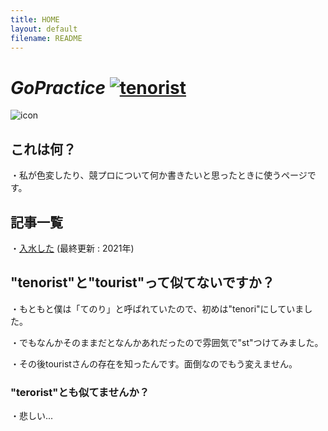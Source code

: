 ```yaml
---
title: HOME
layout: default
filename: README
---
```


# __*GoPractice*__ [![tenorist](https://img.shields.io/endpoint?url=https%3A%2F%2Fatcoder-badges.now.sh%2Fapi%2Fatcoder%2Fjson%2Ftenorist)](https://atcoder.jp/users/tenorist)

![icon](https://img.atcoder.jp/icons/2ddce8c1126cbd22fa6638c592905153.png)

## これは何？

・私が色変したり、競プロについて何か書きたいと思ったときに使うページです。


## 記事一覧

・[入水した](https://tenorist.github.io/GoPractice/article1) (最終更新 : 2021年)


## "tenorist"と"tourist"って似てないですか？

・もともと僕は「てのり」と呼ばれていたので、初めは"tenori"にしていました。

・でもなんかそのままだとなんかあれだったので雰囲気で"st"つけてみました。

・その後touristさんの存在を知ったんです。面倒なのでもう変えません。

### "terorist"とも似てませんか？

・悲しい...